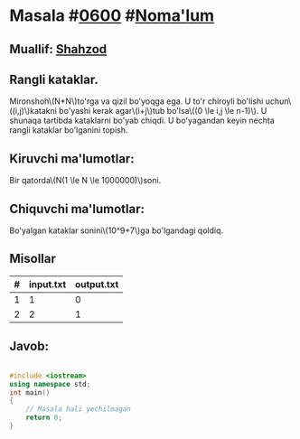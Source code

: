 
<h1>Masala #<a href="https://robocontest.uz/tasks/0600">0600</a> #<a href="https://robocontest.uz/tasks?category=1">Noma'lum</a></h1>
<h2> Muallif: <a href="https://robocontest.uz/profile/shahzod1207">Shahzod</a></h2>
<h2>Rangli kataklar.</h2>
<p>Mironshoh\(N*N\)to'rga va qizil bo'yoqga ega. U to'r chiroyli bo'lishi uchun\((i,j)\)katakni bo'yashi kerak agar\(i+j\)tub bo'lsa\((0 \le i,j \le n-1)\). U shunaqa tartibda kataklarni bo'yab chiqdi.
U bo'yagandan keyin nechta rangli kataklar bo'lganini topish.</p>
<h2>Kiruvchi ma'lumotlar:</h2>
<p>Bir qatorda\(N(1 \le N \le 1000000)\)soni.</p>
<h2>Chiquvchi ma'lumotlar:</h2>
<p>Bo'yalgan kataklar sonini\(10^9+7\)ga bo'lgandagi qoldiq.</p>
<h2>Misollar</h2>
<table>
    <thead>
        <tr>
            <th>#</th>
            <th>input.txt</th>
            <th>output.txt</th>
        </tr>
    </thead>
    <tbody>
            <tr>
                <td>1</td>
                <td>1</td>
                <td>0</td>
            </tr>
            <tr>
                <td>2</td>
                <td>2</td>
                <td>1</td>
            </tr>
    </tbody>
    </table>
    
<h2>Javob:</h2>

######
```cpp
#include <iostream>
using namespace std;
int main()
{
    // Masala hali yechilmagan
    return 0;
}
```
